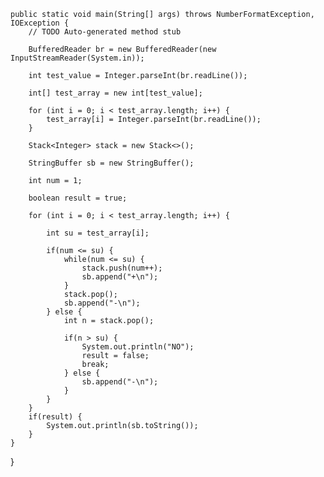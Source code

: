 	public static void main(String[] args) throws NumberFormatException, IOException {
		// TODO Auto-generated method stub
		
		BufferedReader br = new BufferedReader(new InputStreamReader(System.in));
		
		int test_value = Integer.parseInt(br.readLine());
		
		int[] test_array = new int[test_value];
		
		for (int i = 0; i < test_array.length; i++) {
			test_array[i] = Integer.parseInt(br.readLine());
		}
		
		Stack<Integer> stack = new Stack<>();
		
		StringBuffer sb = new StringBuffer();
		
		int num = 1;
		
		boolean result = true;
		
		for (int i = 0; i < test_array.length; i++) {
			
			int su = test_array[i];
			
			if(num <= su) {
				while(num <= su) {
					stack.push(num++);
					sb.append("+\n");
				}
				stack.pop();
				sb.append("-\n");
			} else {
				int n = stack.pop();
				
				if(n > su) {
					System.out.println("NO");
					result = false;
					break;
				} else {
					sb.append("-\n");
				}
			} 
		}
		if(result) {
			System.out.println(sb.toString());
		}
	}
}
